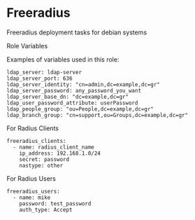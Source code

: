 Freeradius
=============

Freeradius deployment tasks for debian systems

Role Variables

Examples of variables used in this role:
```
ldap_server: ldap-server
ldap_server_port: 636
ldap_server_identity: "cn=admin,dc=example,dc=gr"
ldap_server_password: any_password_you_want
ldap_server_base_dn: "dc=example,dc=gr"
ldap_user_password_attribute: userPassword
ldap_people_group: "ou=People,dc=example,dc=gr"
ldap_branch_group: "cn=support,ou=Groups,dc=example,dc=gr"
```
For Radius Clients
```
freeradius_clients:
  - name: radius_client_name
    ip_address: 192.168.1.0/24
    secret: password
    nastype: other
```
For Radius Users
```
freeradius_users:
  - name: mike
    password: test_password
    auth_type: Accept
```
